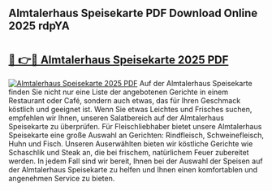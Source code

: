 ## Almtalerhaus Speisekarte PDF Download Online 2025 rdpYA

# <h2><a href="http://gc6xy1.nevu.top/?p=Almtalerhaus+Speisekarte">🔗 👉🔴 Almtalerhaus Speisekarte 2025 PDF</a></h2>

[![Almtalerhaus Speisekarte 2025 PDF](https://i.imgur.com/dBaPXMq.png)](http://gc6xy1.nevu.top/?p=Almtalerhaus+Speisekarte)
Auf der Almtalerhaus Speisekarte finden Sie nicht nur eine Liste der angebotenen Gerichte in einem Restaurant oder Café, sondern auch etwas, das für Ihren Geschmack köstlich und geeignet ist. Wenn Sie etwas Leichtes und Frisches suchen, empfehlen wir Ihnen, unseren Salatbereich auf der Almtalerhaus Speisekarte zu überprüfen. Für Fleischliebhaber bietet unsere Almtalerhaus Speisekarte eine große Auswahl an Gerichten: Rindfleisch, Schweinefleisch, Huhn und Fisch. Unseren Auserwählten bieten wir köstliche Gerichte wie Schaschlik und Steak an, die bei frischem, natürlichem Feuer zubereitet werden. In jedem Fall sind wir bereit, Ihnen bei der Auswahl der Speisen auf der Almtalerhaus Speisekarte zu helfen und Ihnen einen komfortablen und angenehmen Service zu bieten.
